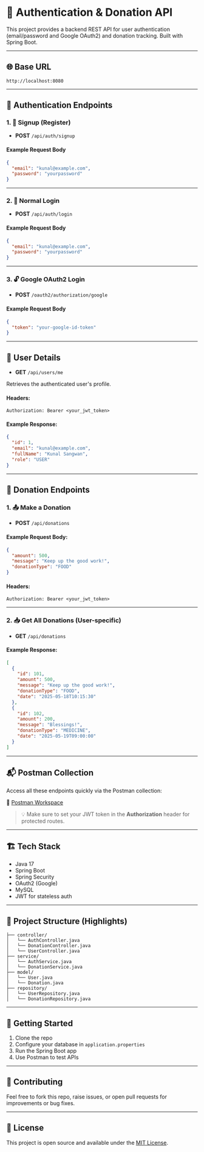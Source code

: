 # 🔐 Authentication & Donation API

This project provides a backend REST API for user authentication (email/password and Google OAuth2) and donation tracking. Built with Spring Boot.

---

## 🌐 Base URL

```
http://localhost:8080
```

---

## 📌 Authentication Endpoints

### 1. 📝 Signup (Register)

* **POST** `/api/auth/signup`

#### Example Request Body

```json
{
  "email": "kunal@example.com",
  "password": "yourpassword"
}
```

---

### 2. 🔐 Normal Login

* **POST** `/api/auth/login`

#### Example Request Body

```json
{
  "email": "kunal@example.com",
  "password": "yourpassword"
}
```

---

### 3. 🔓 Google OAuth2 Login

* **POST** `/oauth2/authorization/google`

#### Example Request Body

```json
{
  "token": "your-google-id-token"
}
```

---

## 👤 User Details

* **GET** `/api/users/me`

Retrieves the authenticated user's profile.

#### Headers:

```
Authorization: Bearer <your_jwt_token>
```

#### Example Response:

```json
{
  "id": 1,
  "email": "kunal@example.com",
  "fullName": "Kunal Sangwan",
  "role": "USER"
}
```

---

## 💸 Donation Endpoints

### 1. 📤 Make a Donation

* **POST** `/api/donations`

#### Example Request Body:

```json
{
  "amount": 500,
  "message": "Keep up the good work!",
  "donationType": "FOOD"
}
```

#### Headers:

```
Authorization: Bearer <your_jwt_token>
```

---

### 2. 📥 Get All Donations (User-specific)

* **GET** `/api/donations`

#### Example Response:

```json
[
  {
    "id": 101,
    "amount": 500,
    "message": "Keep up the good work!",
    "donationType": "FOOD",
    "date": "2025-05-18T10:15:30"
  },
  {
    "id": 102,
    "amount": 200,
    "message": "Blessings!",
    "donationType": "MEDICINE",
    "date": "2025-05-19T09:00:00"
  }
]
```

---

## 📬 Postman Collection

Access all these endpoints quickly via the Postman collection:

🔗 [Postman Workspace](https://postman.co/workspace/My-Workspace~e6ca4964-033c-44b2-8e56-b2a082ca4a9b/collection/40917538-9807b6c0-74cd-45d6-a9ee-92386de20623?action=share&creator=40917538)

> 💡 Make sure to set your JWT token in the **Authorization** header for protected routes.

---

## 🏗 Tech Stack

* Java 17
* Spring Boot
* Spring Security
* OAuth2 (Google)
* MySQL
* JWT for stateless auth

---

## 📂 Project Structure (Highlights)

```
├── controller/
│   └── AuthController.java
│   └── DonationController.java
│   └── UserController.java
├── service/
│   └── AuthService.java
│   └── DonationService.java
├── model/
│   └── User.java
│   └── Donation.java
├── repository/
│   └── UserRepository.java
│   └── DonationRepository.java
```

---

## 🚀 Getting Started

1. Clone the repo
2. Configure your database in `application.properties`
3. Run the Spring Boot app
4. Use Postman to test APIs

---

## 🤝 Contributing

Feel free to fork this repo, raise issues, or open pull requests for improvements or bug fixes.

---

## 📄 License

This project is open source and available under the [MIT License](LICENSE).
